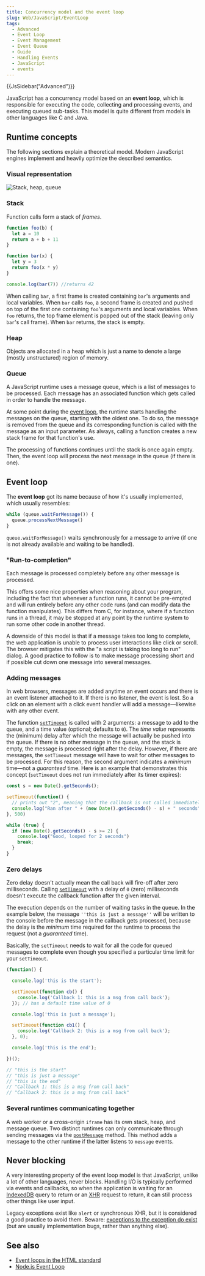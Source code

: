 ```yaml
---
title: Concurrency model and the event loop
slug: Web/JavaScript/EventLoop
tags:
  - Advanced
  - Event Loop
  - Event Management
  - Event Queue
  - Guide
  - Handling Events
  - JavaScript
  - events
---
```

{{JsSidebar("Advanced")}}

JavaScript has a concurrency model based on an **event loop**, which is
responsible for executing the code, collecting and processing events, and
executing queued sub-tasks. This model is quite different from models in other
languages like C and Java.

## Runtime concepts

The following sections explain a theoretical model. Modern JavaScript engines
implement and heavily optimize the described semantics.

### Visual representation

![Stack, heap, queue](the_javascript_runtime_environment_example.svg)

### Stack

Function calls form a stack of _frames_.

```js
function foo(b) {
  let a = 10
  return a + b + 11
}

function bar(x) {
  let y = 3
  return foo(x * y)
}

console.log(bar(7)) //returns 42
```

When calling `bar`, a first frame is created containing `bar`'s arguments and
local variables. When `bar` calls `foo`, a second frame is created and pushed on
top of the first one containing `foo`'s arguments and local variables. When
`foo` returns, the top frame element is popped out of the stack (leaving only
`bar`'s call frame). When `bar` returns, the stack is empty.

### Heap

Objects are allocated in a heap which is just a name to denote a large (mostly
unstructured) region of memory.

### Queue

A JavaScript runtime uses a message queue, which is a list of messages to be
processed. Each message has an associated function which gets called in order to
handle the message.

At some point during the [event loop](#event_loop), the runtime starts handling
the messages on the queue, starting with the oldest one. To do so, the message
is removed from the queue and its corresponding function is called with the
message as an input parameter. As always, calling a function creates a new stack
frame for that function's use.

The processing of functions continues until the stack is once again empty. Then,
the event loop will process the next message in the queue (if there is one).

## Event loop

The **event loop** got its name because of how it's usually implemented, which
usually resembles:

```js
while (queue.waitForMessage()) {
  queue.processNextMessage()
}
```

`queue.waitForMessage()` waits synchronously for a message to arrive (if one is
not already available and waiting to be handled).

### "Run-to-completion"

Each message is processed completely before any other message is processed.

This offers some nice properties when reasoning about your program, including
the fact that whenever a function runs, it cannot be pre-empted and will run
entirely before any other code runs (and can modify data the function
manipulates). This differs from C, for instance, where if a function runs in a
thread, it may be stopped at any point by the runtime system to run some other
code in another thread.

A downside of this model is that if a message takes too long to complete, the
web application is unable to process user interactions like click or scroll. The
browser mitigates this with the "a script is taking too long to run" dialog. A
good practice to follow is to make message processing short and if possible cut
down one message into several messages.

### Adding messages

In web browsers, messages are added anytime an event occurs and there is an
event listener attached to it. If there is no listener, the event is lost. So a
click on an element with a click event handler will add a message—likewise with
any other event.

The function
[`setTimeout`](/en-US/docs/Web/API/WindowOrWorkerGlobalScope/setTimeout) is
called with 2 arguments: a message to add to the queue, and a time value
(optional; defaults to `0`). The _time value_ represents the (minimum) delay
after which the message will actually be pushed into the queue. If there is no
other message in the queue, and the stack is empty, the message is processed
right after the delay. However, if there are messages, the `setTimeout` message
will have to wait for other messages to be processed. For this reason, the
second argument indicates a _minimum_ time—not a _guaranteed_ time. Here is an
example that demonstrates this concept (`setTimeout` does not run immediately
after its timer expires):

```js
const s = new Date().getSeconds();

setTimeout(function() {
  // prints out "2", meaning that the callback is not called immediately after 500 milliseconds.
  console.log("Ran after " + (new Date().getSeconds() - s) + " seconds");
}, 500)

while (true) {
  if (new Date().getSeconds() - s >= 2) {
    console.log("Good, looped for 2 seconds")
    break;
  }
}
```

### Zero delays

Zero delay doesn't actually mean the call back will fire-off after zero
milliseconds. Calling
[`setTimeout`](/en-US/docs/Web/API/WindowOrWorkerGlobalScope/setTimeout) with a
delay of `0` (zero) milliseconds doesn't execute the callback function after the
given interval.

The execution depends on the number of waiting tasks in the queue. In the
example below, the message `''this is just a message''` will be written to the
console before the message in the callback gets processed, because the delay is
the _minimum_ time required for the runtime to process the request (not a
_guaranteed_ time).

Basically, the `setTimeout` needs to wait for all the code for queued messages
to complete even though you specified a particular time limit for your
`setTimeout`.

```js
(function() {

  console.log('this is the start');

  setTimeout(function cb() {
    console.log('Callback 1: this is a msg from call back');
  }); // has a default time value of 0

  console.log('this is just a message');

  setTimeout(function cb1() {
    console.log('Callback 2: this is a msg from call back');
  }, 0);

  console.log('this is the end');

})();

// "this is the start"
// "this is just a message"
// "this is the end"
// "Callback 1: this is a msg from call back"
// "Callback 2: this is a msg from call back"
```

### Several runtimes communicating together

A web worker or a cross-origin `iframe` has its own stack, heap, and message
queue. Two distinct runtimes can only communicate through sending messages via
the [`postMessage`](/en-US/docs/Web/API/Window/postMessage) method. This method
adds a message to the other runtime if the latter listens to `message` events.

## Never blocking

A very interesting property of the event loop model is that JavaScript, unlike a
lot of other languages, never blocks. Handling I/O is typically performed via
events and callbacks, so when the application is waiting for an
[IndexedDB](/en-US/docs/Web/API/IndexedDB_API) query to return or an
[XHR](/en-US/docs/Web/API/XMLHttpRequest) request to return, it can still
process other things like user input.

Legacy exceptions exist like `alert` or synchronous XHR, but it is considered a
good practice to avoid them. Beware:
[exceptions to the exception do exist](http://stackoverflow.com/questions/2734025/is-javascript-guaranteed-to-be-single-threaded/2734311#2734311)
(but are usually implementation bugs, rather than anything else).

## See also

- [Event loops in the HTML standard](https://html.spec.whatwg.org/multipage/webappapis.html#event-loops)
- [Node.js Event Loop](https://nodejs.org/en/docs/guides/event-loop-timers-and-nexttick/#what-is-the-event-loop)

